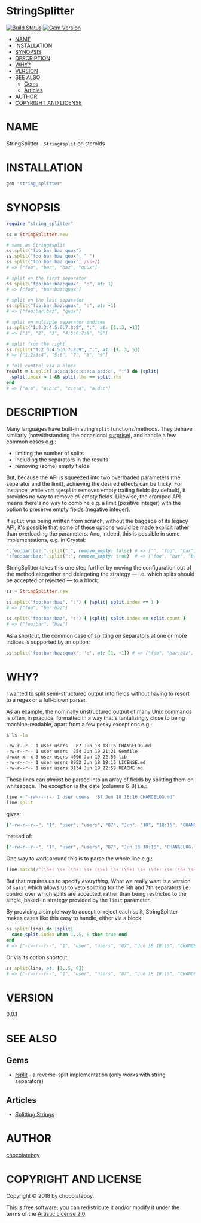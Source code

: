 # StringSplitter

[![Build Status](https://travis-ci.org/chocolateboy/string_splitter.svg)](https://travis-ci.org/chocolateboy/string_splitter)
[![Gem Version](https://img.shields.io/gem/v/string_splitter.svg)](https://rubygems.org/gems/string_splitter)

<!-- START doctoc generated TOC please keep comment here to allow auto update -->
<!-- DON'T EDIT THIS SECTION, INSTEAD RE-RUN doctoc TO UPDATE -->

- [NAME](#name)
- [INSTALLATION](#installation)
- [SYNOPSIS](#synopsis)
- [DESCRIPTION](#description)
- [WHY?](#why)
- [VERSION](#version)
- [SEE ALSO](#see-also)
  - [Gems](#gems)
  - [Articles](#articles)
- [AUTHOR](#author)
- [COPYRIGHT AND LICENSE](#copyright-and-license)

<!-- END doctoc generated TOC please keep comment here to allow auto update -->

# NAME

StringSplitter - `String#split` on steroids

# INSTALLATION

```ruby
gem "string_splitter"
```

# SYNOPSIS

```ruby
require "string_splitter"

ss = StringSplitter.new

# same as String#split
ss.split("foo bar baz quux")
ss.split("foo bar baz quux", " ")
ss.split("foo bar baz quux", /\s+/)
# => ["foo", "bar", "baz", "quux"]

# split on the first separator
ss.split("foo:bar:baz:quux", ":", at: 1)
# => ["foo", "bar:baz:quux"]

# split on the last separator
ss.split("foo:bar:baz:quux", ":", at: -1)
# => ["foo:bar:baz", "quux"]

# split on multiple separator indices
ss.split("1:2:3:4:5:6:7:8:9", ":", at: [1..3, -1])
# => ["1", "2", "3", "4:5:6:7:8", "9"]

# split from the right
ss.rsplit("1:2:3:4:5:6:7:8:9", ":", at: [1..3, 5])
# => ["1:2:3:4", "5:6", "7", "8", "9"]

# full control via a block
result = s.split('a:a:a:b:c:c:e:a:a:d:c', ":") do |split|
  split.index > 1 && split.lhs == split.rhs
end
# => ["a:a", "a:b:c", "c:e:a", "a:d:c"]
```

# DESCRIPTION

Many languages have built-in string `split` functions/methods. They behave similarly
(notwithstanding the occasional [surprise](https://chriszetter.com/blog/2017/10/29/splitting-strings/)),
and handle a few common cases e.g.:

* limiting the number of splits
* including the separators in the results
* removing (some) empty fields

But, because the API is squeezed into two overloaded parameters (the separator and the limit),
achieving the desired effects can be tricky. For instance, while `String#split` removes empty
trailing fields (by default), it provides no way to remove *all* empty fields. Likewise, the
cramped API means there's no way to combine e.g. a limit (positive integer) with the option
to preserve empty fields (negative integer).

If `split` was being written from scratch, without the baggage of its legacy API,
it's possible that some of these options would be made explicit rather than overloading
the parameters. And, indeed, this is possible in some implementations,
e.g. in Crystal:

```ruby
":foo:bar:baz:".split(":", remove_empty: false) # => ["", "foo", "bar", "baz", ""]
":foo:bar:baz:".split(":", remove_empty: true)  # => ["foo", "bar", "baz"]
````

StringSplitter takes this one step further by moving the configuration out of the method altogether
and delegating the strategy — i.e. which splits should be accepted or rejected — to a block:

```ruby
ss = StringSplitter.new

ss.split("foo:bar:baz", ":") { |split| split.index == 1 }
# => ["foo", "bar:baz"]

ss.split("foo:bar:baz", ":") { |split| split.index == split.count }
# => ["foo:bar", "baz"]
```

As a shortcut, the common case of splitting on separators at one or more indices is supported by an option:

```ruby
ss.split('foo:bar:baz:quux', ':', at: [1, -1]) # => ["foo", "bar:baz", "quux"]
```

# WHY?

I wanted to split semi-structured output into fields without having to resort to a regex or a full-blown parser.

As an example, the nominally unstructured output of many Unix commands is often, in practice, formatted in a way
that's tantalizingly close to being machine-readable, apart from a few pesky exceptions e.g.:

```bash
$ ls -la

-rw-r--r-- 1 user users   87 Jun 18 18:16 CHANGELOG.md
-rw-r--r-- 1 user users  254 Jun 19 21:21 Gemfile
drwxr-xr-x 3 user users 4096 Jun 19 22:56 lib
-rw-r--r-- 1 user users 8952 Jun 18 18:16 LICENSE.md
-rw-r--r-- 1 user users 3134 Jun 19 22:59 README.md
```

These lines can *almost* be parsed into an array of fields by splitting them on whitespace. The exception is the
date (columns 6-8) i.e.:

```ruby
line = "-rw-r--r-- 1 user users   87 Jun 18 18:16 CHANGELOG.md"
line.split
```

gives:

```ruby
["-rw-r--r--", "1", "user", "users", "87", "Jun", "18", "18:16", "CHANGELOG.md"]
```

instead of:

```ruby
["-rw-r--r--", "1", "user", "users", "87", "Jun 18 18:16", "CHANGELOG.md"]
```

One way to work around this is to parse the whole line e.g.:

```ruby
line.match(/^(\S+) \s+ (\d+) \s+ (\S+) \s+ (\S+) \s+ (\d+) \s+ (\S+ \s+ \d+ \s+ \S+) (.+)$/x)
```

But that requires us to specify *everything*. What we really want is a version of `split`
which allows us to veto splitting for the 6th and 7th separators i.e. control over which
splits are accepted, rather than being restricted to the single, baked-in strategy provided
by the `limit` parameter.

By providing a simple way to accept or reject each split, StringSplitter makes cases like
this easy to handle, either via a block:

```ruby
ss.split(line) do |split|
  case split.index when 1..5, 8 then true end
end
# => ["-rw-r--r--", "1", "user", "users", "87", "Jun 18 18:16", "CHANGELOG.md"]
```

Or via its option shortcut:

```ruby
ss.split(line, at: [1..5, 8])
# => ["-rw-r--r--", "1", "user", "users", "87", "Jun 18 18:16", "CHANGELOG.md"]
```

# VERSION

0.0.1

# SEE ALSO

## Gems

- [rsplit](https://github.com/Tatzyr/rsplit) - a reverse-split implementation (only works with string separators)

## Articles

- [Splitting Strings](https://chriszetter.com/blog/2017/10/29/splitting-strings/)

# AUTHOR

[chocolateboy](mailto:chocolate@cpan.org)

# COPYRIGHT AND LICENSE

Copyright © 2018 by chocolateboy.

This is free software; you can redistribute it and/or modify it under the
terms of the [Artistic License 2.0](http://www.opensource.org/licenses/artistic-license-2.0.php).
